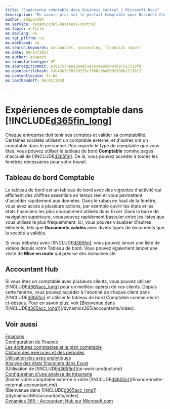 ```yaml
---
title: "Expérience comptable dans Business Central | Microsoft Docs"
description: "En savoir plus sur le portail Comptable pour Business Central et le tableau de bord Comptable qui prend en charge les comptables internes et externes de la société du client."
author: edupont04
ms.service: dynamics365-business-central
ms.topic: article
ms.devlang: na
ms.tgt_pltfrm: na
ms.workload: na
ms.search.keywords: accountant, accounting, financial report
ms.date: 09/14/2017
ms.author: edupont
ms.translationtype: HT
ms.sourcegitcommit: e3917573a912a4e51416c4e926443c87513728fe
ms.openlocfilehash: feb49e3c78329235cff68c8be009c996b1111812
ms.contentlocale: fr-be
ms.lasthandoff: 06/01/2018

---
```

# <a name="accountant-experiences-in-included365finlongincludesd365finlongmdmd"></a>Expériences de comptable dans [!INCLUDE[d365fin_long](includes/d365fin_long_md.md)]
Chaque entreprise doit tenir ses comptes et valider sa comptabilité. Certaines sociétés utilisent un comptable externe, et d'autres ont un comptable dans le personnel. Peu importe le type de comptable que vous êtes, vous pouvez utiliser le tableau de bord **Comptable** comme pages d'accueil de [!INCLUDE[d365fin](includes/d365fin_md.md)]. De là, vous pouvez accéder à toutes les fenêtres nécessaires pour votre travail.  

## <a name="accountant-role-center"></a>Tableau de bord Comptable
Le tableau de bord est un tableau de bord avec des vignettes d'activité qui affichent des chiffres essentiels en temps réel et vous permettent d'accéder rapidement aux données. Dans le ruban en haut de la fenêtre, vous avez accès à plusieurs actions, par exemple ouvrir les états et les états financiers les plus couramment utilisés dans Excel. Dans la barre de navigation supérieure, vous pouvez rapidement basculer entre les listes que vous utilisez le plus fréquemment. Ici, vous pouvez visualiser d'autres éléments, tels que **Documents validés** avec divers types de documents que la société a validés.  

Si vous débutez avec [!INCLUDE[d365fin](includes/d365fin_md.md)], vous pouvez lancer une liste de vidéos depuis votre Tableau de bord. Vous pouvez également lancer une visite de **Mise en route** qui précise des domaines clé.  

## <a name="accountant-hub"></a>Accountant Hub
Si vous êtes un comptable avec plusieurs clients, vous pouvez utiliser [!INCLUDE[d365acc_long](includes/d365acc_long_md.md)] pour un meilleur aperçu de vos clients. Depuis cette fenêtre, vous pouvez accéder à l'abonné de chaque client dans [!INCLUDE[d365fin](includes/d365fin_md.md)] et utiliser le tableau de bord Comptable comme décrit ci-dessus. Pour en savoir plus, voir [Bienvenue dans [!INCLUDE[d365acc_long](includes/d365acc_long_md.md)]](/dynamics365/accountants/index).  

## <a name="see-also"></a>Voir aussi
[Finances](finance.md)  
[Configuration de Finance](finance-setup-finance.md)  
[Les écritures comptables et le plan comptable](finance-general-ledger.md)  
[Clôture des exercices et des périodes](year-close-years-periods.md)  
[Utilisation des axes analytiques](finance-dimensions.md)  
[Analyse des états financiers dans Excel](finance-analyze-excel.md)  
[Utilisation de [!INCLUDE[d365fin](includes/d365fin_md.md)]](ui-work-product.md)  
[Configuration d'une analyse de trésorerie](finance-setup-cash-flow-analyses.md)  
[Inviter votre comptable externe à votre [!INCLUDE[d365fin](includes/d365fin_md.md)]](finance-invite-external-accountant.md)  
[Bienvenue dans [!INCLUDE[d365acc_long](includes/d365acc_long_md.md)]](/dynamics365/accountants/index)  
[Dynamics 365 - Accountant Hub sur Microsoft.com](https://www.microsoft.com/en-us/dynamics365/financial-insights-for-accountants)  

